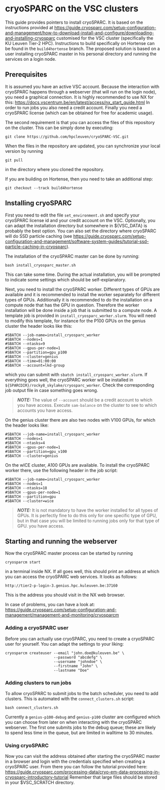 # cryoSPARC on the VSC clusters

This guide provides pointers to install cryoSPARC. It is based on the
instructions provided at
https://guide.cryosparc.com/setup-configuration-and-management/how-to-download-install-and-configure/downloading-and-installing-cryosparc
customised for the VSC cluster (specifically the KU Leuven Tier-2 HPC). 
Instructions to build specifically on Hortense can be found in the `build4hortense` branch.
The proposed solution is based on a user installing cryoSPARC master in his
personal directory and running the services on a login node.

## Prerequisites

It is assumed you have an active VSC account. Because the interaction with
cryoSPARC happens through a webserver (that will run on the login node), you
need a graphical connection. It is highly recommended to use NX for this:
https://docs.vscentrum.be/en/latest/access/nx_start_guide.html In order to run
jobs you also need a credit account. Finally you need a cryoSPARC license
(which can be obtained for free for academic usage).

The second requirement is that you can access the files of this repository on
the cluster. This can be simply done by executing:

```git clone https://github.com/hpcleuven/cryoSPARC-VSC.git```

When the files in the repository are updated, you can synchronize your local
version by running

```git pull```

in the directory where you cloned the repository.

If you are building on Hortense, then you need to take an additional step:

```git checkout --track build4hortense```

## Installing cryoSPARC

First you need to edit the file `set_environment.sh` and specify your
cryoSPARC license id and your credit account on the VSC. Optionally,
you can adapt the installation directory but somewhere in ${VSC_DATA} is
probably the best option. You can also set the directory where cryoSPARC will
do SSD particle caching (see
https://guide.cryosparc.com/setup-configuration-and-management/software-system-guides/tutorial-ssd-particle-caching-in-cryosparc).

The installation of the cryoSPARC master can be done by running:

```bash install_cryosparc_master.sh```

This can take some time. During the actual installation, you will be prompted
to indicate some settings which should be self-explanatory.

Next, you need to install the cryoSPARC worker. Different types of GPUs are
available and it is recommended to install the worker separately for different
types of GPUs. Additionally it is recommended to do the installation on a
compute node that has the GPU in question. Therefore the worker installation
will be done inside a job that is submitted to a compute node. A template job
is provided in `install_cryosparc_worker.slurm`. You will need to modify this
template, for instance for the P100 GPUs on the genius cluster the header looks
like this:

```
#SBATCH --job-name=install_cryosparc_worker
#SBATCH --nodes=1
#SBATCH --ntasks=9
#SBATCH --gpus-per-node=1
#SBATCH --partition=gpu_p100
#SBATCH --cluster=genius
#SBATCH --time=01:00:00
#SBATCH --account=lkd-group
```

which you can submit with `sbatch install_cryosparc_worker.slurm`. If
everything goes well, the cryoSPARC worker will be installed in
`${SPARCDIR}/rocky8_skylake/cryosparc_worker`. Check the corresponding job
output file in case something goes wrong.

> **_NOTE:_** The value of `--account` should be a credit account to which
you have access. Execute `sam-balance` on the cluster to see to which accounts
you have access.

On the genius cluster there are also two nodes with V100 GPUs, for which the
header looks like:

```
#SBATCH --job-name=install_cryosparc_worker
#SBATCH --nodes=1
#SBATCH --ntasks=4
#SBATCH --gpus-per-node=1
#SBATCH --partition=gpu_v100
#SBATCH --cluster=genius
```

On the wICE cluster, A100 GPUs are available. To install the cryoSPARC worker
there, use the following header in the job script:

```
#SBATCH --job-name=install_cryosparc_worker
#SBATCH --nodes=1
#SBATCH --ntasks=18
#SBATCH --gpus-per-node=1
#SBATCH --partition=gpu
#SBATCH --cluster=wice
```

> **_NOTE:_** It is not mandatory to have the worker installed for all types
of GPUs. It is perfectly fine to do this only for one specific type of GPU,
but in that case you will be limited to running jobs only for that type of GPU.
you have access.

## Starting and running the webserver

Now the cryoSPARC master process can be started by running

```cryosparcm start```

in a terminal inside NX. If all goes well, this should print an address at
which you can access the cryoSPARC web services. It looks as follows:

```http://tier2-p-login-3.genius.hpc.kuleuven.be:37160```

This is the address you should visit in the NX web browser.

In case of problems, you can have a look at:
https://guide.cryosparc.com/setup-configuration-and-management/management-and-monitoring/cryosparcm

### Adding a cryoSPARC user

Before you can actually use cryoSPARC, you need to create a cryoSPARC user
for yourself. You can adapt the settings to your liking:

```
cryosparcm createuser --email "john.doe@kuleuven.be" \
                      --password "abcdefg" \
                      --username "johndoe" \
                      --firstname "John" \
                      --lastname "Doe"
```

### Adding clusters to run jobs 

To allow cryoSPARC to submit jobs to the batch scheduler, you need to add
clusters. This is automated with the `connect_clusters.sh` script:

```bash connect_clusters.sh```

Currently a `genius-p100-debug` and `genius-p100` cluster are configured which
you can choose from later on when interacting with the cryoSPARC webserver.
The first one submits jobs to the debug queue; these are likely to spend
less time in the queue, but are limited in walltime to 30 minutes.

### Using cryoSPARC

Now you can visit the address obtained after starting the cryoSPARC master
in a browser and login with the credentials specified when creating a cryoSPARC
user. From there you can follow the tutorial provided here:
https://guide.cryosparc.com/processing-data/cryo-em-data-processing-in-cryosparc-introductory-tutorial
Remember that large files should be stored in your $VSC_SCRATCH directory.
